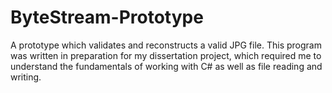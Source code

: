 # ByteStream-Prototype
A prototype which validates and reconstructs a valid JPG file. This program was written in preparation for my dissertation project, which required me to understand the fundamentals of working with C# as well as file reading and writing.
